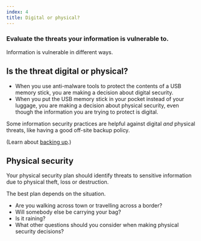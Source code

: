 ```yaml
---
index: 4
title: Digital or physical?
---
```

### Evaluate the threats your information is vulnerable to. 

Information is vulnerable in different ways. 

## Is the threat digital or physical? 

* When you use anti-malware tools to protect the contents of a USB memory stick, you are making a decision about digital security. 
* When you put the USB memory stick in your pocket instead of your luggage, you are making a decision about physical security, even though the information you are trying to protect is digital. 

Some information security practices are helpful against digital *and* physical threats, like having a good off-site backup policy. 

(Learn about [backing up](umbrella://information/backing-up).)

## Physical security

Your physical security plan should identify threats to sensitive information due to physical theft, loss or destruction. 

The best plan depends on the situation. 

* Are you walking across town or travelling across a border? 
* Will somebody else be carrying your bag? 
* Is it raining? 
* What other questions should you consider when making physical security decisions?